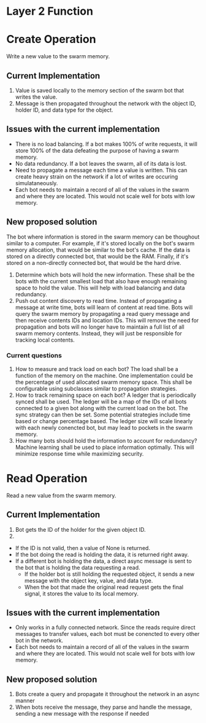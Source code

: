 # Layer 2 Function

# Create Operation
Write a new value to the swarm memory.

## Current Implementation
1. Value is saved locally to the memory section of the swarm bot that writes the value.
2. Message is then propagated throughout the network with the object ID, holder ID, and data type for the object.

## Issues with the current implementation
- There is no load balancing. If a bot makes 100% of write requests, it will store 100% of the data defeating the purpose of having a swarm memory.
- No data redundancy. If a bot leaves the swarm, all of its data is lost.
- Need to propagate a message each time a value is written. This can create heavy strain on the network if a lot of writes are occuring simulataneously. 
- Each bot needs to maintain a record of all of the values in the swarm and where they are located. This would not scale well for bots with low memory.

## New proposed solution
The bot where information is stored in the swarm memory can be thoughout similar to a computer. For example, if it's stored locally on the bot's swarm memory allocation, that would be similar to the bot's cache. If the data is stored on a directly connected bot, that would be the RAM. Finally, if it's stored on a non-directly connected bot, that would be the hard drive. 

1. Determine which bots will hold the new information. These shall be the bots with the current smallest load that also have enough remaining space to hold the value. This will help with load balancing and data redundancy.
2. Push out content discovery to read time. Instead of propagating a message at write time, bots will learn of content at read time. Bots will query the swarm memory by propagating a read query message and then receive contents IDs and location IDs. This will remove the need for propagation and bots will no longer have to maintain a full list of all swarm memory contents. Instead, they will just be responsible for tracking local contents.

### Current questions
1. How to measure and track load on each bot?
The load shall be a function of the memory on the machine. One implementation could be the percentage of used allocated swarm memory space. This shall be configurable using subclasses similar to propagation strategies.
2. How to track remaining space on each bot?
A ledger that is periodically synced shall be used. The ledger will be a map of the IDs of all bots connected to a given bot along with the current load on the bot. The sync strategy can then be set. Some potential strategies include time based or change percentage based. The ledger size will scale linearly with each newly conencted bot, but may lead to pockets in the swarm memory.
3. How many bots should hold the information to account for redundancy?
Machine learning shall be used to place information optimally. This will minimize response time while maximizing security.

# Read Operation
Read a new value from the swarm memory.

## Current Implementation
1. Bot gets the ID of the holder for the given object ID.
2. 
- If the ID is not valid, then a value of None is returned.
- If the bot doing the read is holding the data, it is returned right away.
- If a different bot is holding the data, a direct async message is sent to the bot that is holding the data requesting a read.
    - If the holder bot is still holding the requested object, it sends a new message with the object key, value, and data type.
    - When the bot that made the original read request gets the final signal, it stores the value to its local memory.

## Issues with the current implementation
- Only works in a fully connected network. Since the reads require direct messages to transfer values, each bot must be conencted to every other bot in the network.
- Each bot needs to maintain a record of all of the values in the swarm and where they are located. This would not scale well for bots with low memory.

## New proposed solution
1. Bots create a query and propagate it throughout the network in an async manner
2. When bots receive the message, they parse and handle the message, sending a new message with the response if needed